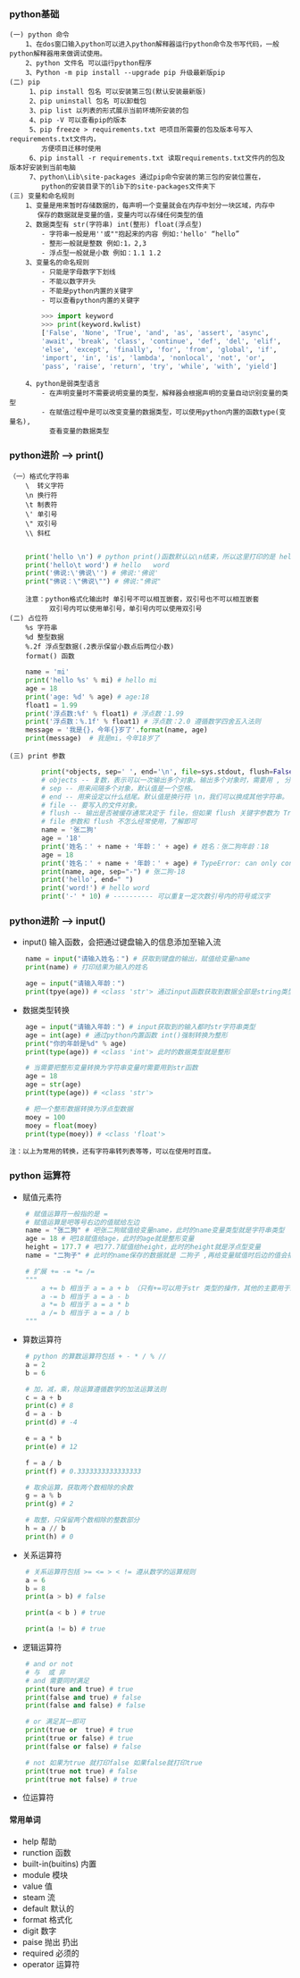 ### python基础
    (一) python 命令
        1、在dos窗口输入python可以进入python解释器运行python命令及书写代码，一般python解释器用来做调试使用。
        2、python 文件名 可以运行python程序
        3、Python -m pip install --upgrade pip 升级最新版pip
    (二) pip 
         1、pip install 包名 可以安装第三包(默认安装最新版)
         2、pip uninstall 包名 可以卸载包
         3、pip list 以列表的形式展示当前环境所安装的包
         4、pip -V 可以查看pip的版本
         5、pip freeze > requirements.txt 吧项目所需要的包及版本号写入requirements.txt文件内，
            方便项目迁移时使用
         6、pip install -r requirements.txt 读取requirements.txt文件内的包及版本好安装到当前电脑
         7、python\Lib\site-packages 通过pip命令安装的第三包的安装位置在，
            python的安装目录下的lib下的site-packages文件夹下
    (三) 变量和命名规则
        1、变量是用来暂时存储数据的，每声明一个变量就会在内存中划分一块区域，内存中
           保存的数据就是变量的值，变量内可以存储任何类型的值
        2、数据类型有 str(字符串) int(整形) float(浮点型) 
            - 字符串一般是用''或""抱起来的内容 例如:'hello' “hello”
            - 整形一般就是整数 例如:1，2,3
            - 浮点型一般就是小数 例如：1.1 1.2
        3、变量名的命名规则
            - 只能是字母数字下划线
            - 不能以数字开头
            - 不能是python内置的关键字
            - 可以查看python内置的关键字
``` python
        >>> import keyword
        >>> print(keyword.kwlist)
        ['False', 'None', 'True', 'and', 'as', 'assert', 'async', 
        'await', 'break', 'class', 'continue', 'def', 'del', 'elif', 
        'else', 'except', 'finally', 'for', 'from', 'global', 'if', 
        'import', 'in', 'is', 'lambda', 'nonlocal', 'not', 'or', 
        'pass', 'raise', 'return', 'try', 'while', 'with', 'yield']
```
        4、python是弱类型语言
            - 在声明变量时不需要说明变量的类型，解释器会根据声明的变量自动识别变量的类型
            - 在赋值过程中是可以改变变量的数据类型，可以使用python内置的函数type(变量名),
              查看变量的数据类型
              
### python进阶 --> print()
    （一）格式化字符串
        \  转义字符
        \n 换行符
        \t 制表符
        \' 单引号
        \" 双引号
        \\ 斜杠
        
``` python

    print('hello \n') # python print()函数默认以\n结束，所以这里打印的是 hello
    print('hello\t word') # hello   word
    print('佛说:\'佛说\'') # 佛说:'佛说'
    print("佛说：\"佛说\"") # 佛说:"佛说"

```
        
        注意：python格式化输出时 单引号不可以相互嵌套，双引号也不可以相互嵌套
              双引号内可以使用单引号，单引号内可以使用双引号
    (二) 占位符
        %s 字符串
        %d 整型数据
        %.2f 浮点型数据(.2表示保留小数点后两位小数)
        format() 函数

``` python
    name = 'mi'
    print('hello %s' % mi) # hello mi
    age = 18
    print('age: %d' % age) # age:18
    float1 = 1.99
    print('浮点数:%f' % float1) # 浮点数：1.99
    print('浮点数：%.1f' % float1) # 浮点数：2.0 遵循数学四舍五入法则
    message = '我是{}，今年{}岁了'.format(name, age)
    print(message)  # 我是mi，今年18岁了
```

    (三) print 参数

``` python
        print(*objects, sep=' ', end='\n', file=sys.stdout, flush=False)
        # objects -- 复数，表示可以一次输出多个对象。输出多个对象时，需要用 , 分隔。
        # sep -- 用来间隔多个对象，默认值是一个空格。
        # end -- 用来设定以什么结尾。默认值是换行符 \n，我们可以换成其他字符串。
        # file -- 要写入的文件对象。 
        # flush -- 输出是否被缓存通常决定于 file，但如果 flush 关键字参数为 True，流会被强制刷新。
        # file 参数和 flush 不怎么经常使用，了解即可
        name = '张二狗'
        age = '18'
        print('姓名：' + name + '年龄：' + age) # 姓名：张二狗年龄：18
        age = 18
        print('姓名：' + name + '年龄：' + age) # TypeError: can only concatenate str (not "int") to str
        print(name, age, sep="-") # 张二狗-18
        print('hello', end=" ")
        print('word!') # hello word
        print('-' * 10) # ---------- 可以重复一定次数引号内的符号或汉字
```
        
### python进阶 --> input()

- input() 输入函数，会把通过键盘输入的信息添加至输入流
``` python
    name = input("请输入姓名：") # 获取到键盘的输出，赋值给变量name 
    print(name) # 打印结果为输入的姓名

    age = input("请输入年龄：")
    print(tpye(age)) # <class 'str'> 通过input函数获取到数据全部是string类型，如果需要特定类型，需要强制转换
```

- 数据类型转换
``` python
    age = input("请输入年龄：") # input获取到的输入都时str字符串类型
    age = int(age) # 通过python内置函数 int()强制转换为整形
    print("你的年龄是%d" % age)
    print(type(age)) # <class 'int'> 此时的数据类型就是整形

    # 当需要把整形变量转换为字符串变量时需要用到str函数
    age = 18
    age = str(age)
    print(type(age)) # <class 'str'>

    # 把一个整形数据转换为浮点型数据
    moey = 100
    moey = float(moey)
    print(type(moey)) # <class 'float'>
```
    注：以上为常用的转换，还有字符串转列表等等，可以在使用时百度。

### python 运算符
- 赋值元素符
``` python
    # 赋值运算符一般指的是 = 
    # 赋值运算是吧等号右边的值赋给左边
    name = "张二狗" # 吧张二狗赋值给变量name，此时的name变量类型就是字符串类型
    age = 18 # 吧18赋值给age，此时的age就是整形变量
    height = 177.7 # 吧177.7赋值给height，此时的height就是浮点型变量
    name = "二狗子" # 此时的name保存的数据就是 二狗子 ,再给变量赋值时后边的值会把前面的覆盖掉,取最后一次给变量赋的值

    # 扩展 += -= *= /=
    """
        a += b 相当于 a = a + b （只有+=可以用于str 类型的操作，其他的主要用于int型或float型数据）
        a -= b 相当于 a = a - b
        a *= b 相当于 a = a * b
        a /= b 相当于 a = a / b
    """
```
- 算数运算符

``` python
    # python 的算数运算符包括 + - * / % //
    a = 2
    b = 6

    # 加，减，乘，除运算遵循数学的加法运算法则
    c = a + b
    print(c) # 8 
    d = a - b
    print(d) # -4

    e = a * b
    print(e) # 12

    f = a / b 
    print(f) # 0.3333333333333333

    # 取余运算，获取两个数相除的余数
    g = a % b
    print(g) # 2

    # 取整，只保留两个数相除的整数部分
    h = a // b
    print(h) # 0
```
- 关系运算符
``` python 
    # 关系运算符包括 >= <= > < != 遵从数学的运算规则
    a = 6
    b = 8
    print(a > b) # false

    print(a < b ) # true

    print(a != b) # true
```
- 逻辑运算符
``` python 
    # and or not
    # 与  或 非
    # and 需要同时满足
    print(ture and true) # true
    print(false and true) # false
    print(false and false) # false

    # or 满足其一即可
    print(true or  true) # true
    print(true or false) # true
    print(false or false) # false

    # not 如果为true 就打印false 如果false就打印true
    print(true not true) # false
    print(true not false) # true
```
- 位运算符




























#### 常用单词 
- help 帮助
- runction 函数
- built-in(buitins) 内置
- module 模块
- value 值
- steam 流
- default 默认的
- format 格式化
- digit 数字
- paise 抛出 扔出
- required 必须的
- operator 运算符